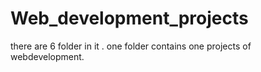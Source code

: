 # Web_development_projects
 there are 6 folder in it .
 one folder contains one projects of webdevelopment.
